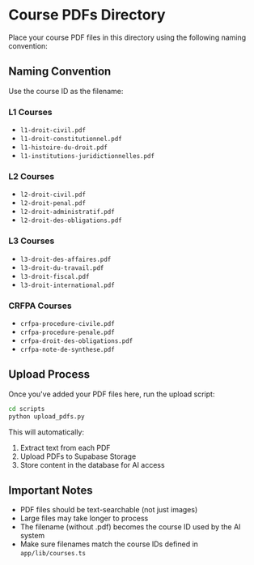 # Course PDFs Directory

Place your course PDF files in this directory using the following naming convention:

## Naming Convention

Use the course ID as the filename:

### L1 Courses
- `l1-droit-civil.pdf`
- `l1-droit-constitutionnel.pdf`
- `l1-histoire-du-droit.pdf`
- `l1-institutions-juridictionnelles.pdf`

### L2 Courses
- `l2-droit-civil.pdf`
- `l2-droit-penal.pdf`
- `l2-droit-administratif.pdf`
- `l2-droit-des-obligations.pdf`

### L3 Courses
- `l3-droit-des-affaires.pdf`
- `l3-droit-du-travail.pdf`
- `l3-droit-fiscal.pdf`
- `l3-droit-international.pdf`

### CRFPA Courses
- `crfpa-procedure-civile.pdf`
- `crfpa-procedure-penale.pdf`
- `crfpa-droit-des-obligations.pdf`
- `crfpa-note-de-synthese.pdf`

## Upload Process

Once you've added your PDF files here, run the upload script:

```bash
cd scripts
python upload_pdfs.py
```

This will automatically:
1. Extract text from each PDF
2. Upload PDFs to Supabase Storage
3. Store content in the database for AI access

## Important Notes

- PDF files should be text-searchable (not just images)
- Large files may take longer to process
- The filename (without .pdf) becomes the course ID used by the AI system
- Make sure filenames match the course IDs defined in `app/lib/courses.ts`